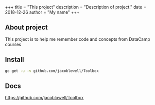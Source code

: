 +++
title = "This project"
description = "Description of project."
date = 2018-12-26
author = "My name"
+++

## About project

This project is to help me remember code and concepts from DataCamp courses

## Install

```bash
go get -u -v github.com/jacoblowell/Toolbox
```

## Docs

https://github.com/jacoblowell/Toolbox